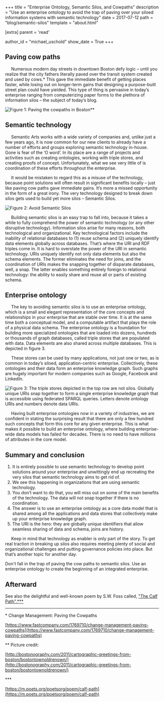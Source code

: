 +++
title = "Enterprise Ontology, Semantic Silos, and Cowpaths"
description = "Use an enterprise ontology to avoid the trap of paving over your siloed information systems with semantic technology"
date = 2017-07-12
path = "blog/semantic-silos"
template = "about.html"

[extra]
  parent = 'read'

  author_id = "michael_uschold"
  show_date = True
+++

## Paving cow paths

&nbsp;&nbsp;&nbsp;&nbsp;
Numerous modern day streets in downtown Boston defy logic – until you realize that the city fathers literally paved over the transit system created and used by cows.*  This gave the immediate benefit of getting places faster, while losing out on longer-term gains that designing a purpose-built street plan could have yielded.  This type of thing is pervasive in today’s enterprise ranging from computerizing paper forms to the plethora of information silos – the subject of today’s blog.

![Figure 1: Paving the cowpaths in Boston**](../../images/blog/semantic-silos/figure1.png)

## Semantic technology

&nbsp;&nbsp;&nbsp;&nbsp;
Semantic Arts works with a wide variety of companies and, unlike just a few years ago, it is now common for our new clients to already have a number of efforts and groups exploring semantic technology in-house.  Gone is fear of the ‘O word’. In its place are a range of projects and activities such as creating ontologies, working with triple stores, and creating proofs of concept. Unfortunately, what we see very little of is coordination of these efforts throughout the enterprise.

&nbsp;&nbsp;&nbsp;&nbsp;
It would be mistaken to regard this as a misuse of the technology, because point solutions will often result in significant benefits locally – just like paving cow paths gave immediate gains. It’s more a missed opportunity in the form of a great irony. The very technology designed to break down silos gets used to build yet more silos – Semantic Silos.

![Figure 2: Avoid Semantic Silos](../../images/blog/semantic-silos/figure2.png)

&nbsp;&nbsp;&nbsp;&nbsp;
Building semantic silos is an easy trap to fall into, because it takes a while to fully comprehend the power of semantic technology (or any other disruptive technology).  Information silos arise for many reasons, both technological and organizational.  Key technological factors include the inability of relational databases to (1) reuse schema and (2) uniquely identify data elements globally across databases.  That’s where the URI and RDF triples come in. It is hard to overstate the power of the URI in semantic technology. URIs uniquely identify not only data elements but also the schema elements. The former eliminates the need for joins, and the coordination of URIs makes the snapping together of disparate databases, well, a snap.  The latter enables something entirely foreign to relational technology: the ability to easily share and reuse all or parts of existing schema.

## Enterprise ontology

&nbsp;&nbsp;&nbsp;&nbsp;
The key to avoiding semantic silos is to use an enterprise ontology, which is a small and elegant representation of the core concepts and relationships in your enterprise that are stable over time.  It is at the same time both a conceptual model, and a computable artifact that plays the role of a physical data schema. The enterprise ontology is a foundation for building more specialized ontologies that are loaded into dozens, hundreds or thousands of graph databases, called triple stores that are populated with data.  Data elements are also shared across multiple databases.  This is depicted in figure 3.

&nbsp;&nbsp;&nbsp;&nbsp;
These stores can be used by many applications, not just one or two, as is common in today’s siloed, application-centric enterprise.  Collectively, these ontologies and their data form an enterprise knowledge graph. Such graphs are hugely important for modern companies such as Google, Facebook and LinkedIn.

![Figure 3: The triple stores depicted in the top row are not silos. Globally unique URIs snap together to form a single enterprise knowledge graph that is accessible using federated SPARQL queries.  Letters denote ontology URIs and numbers denote data URIs.](../../images/blog/semantic-silos/figure3.png)

&nbsp;&nbsp;&nbsp;&nbsp;
Having built enterprise ontologies now in a variety of industries, we are confident in stating the surprising result that there are only a few hundred such concepts that form this core for any given enterprise.  This is what makes it possible to build an enterprise ontology, where building enterprise-wide data models has failed for decades. There is no need to have millions of attributes in the core model.

## Summary and conclusion

1. It is entirely possible to use semantic technology to develop point solutions around your enterprise and unwittingly end up recreating the very silos that semantic technology aims to get rid of.
2. We see this happening in organizations that are using semantic technology.
3. You don’t want to do that, you will miss out on some of the main benefits of the technology. The data will not snap together if there is no coordination.
4. The answer is to use an enterprise ontology as a core data model that is shared among all the applications and data stores that collectively make up your enterprise knowledge graph.
5. The URI is the hero: they are globally unique identifiers that allow seamless sharing of data and schema, joins are history.

&nbsp;&nbsp;&nbsp;&nbsp;
Keep in mind that technology as enabler is only part of the story. To get real traction in breaking up silos also requires meeting plenty of social and organizational challenges and putting governance policies into place.  But that’s another topic for another day.

Don't fall in the trap of paving the cow paths to semantic silos. Use an enterprise ontology to create the beginning of an integrated enterprise.

## Afterward

See also the delightful and well-known poem by S.W. Foss called, ["The Calf Path".***](***)

---

\* Change Management: Paving the Cowpaths

[https://www.fastcompany.com/1769710/change-management-paving-cowpaths](https://www.fastcompany.com/1769710/change-management-paving-cowpaths)

\*\* Picture credit:

[http://bostonography.com/2011/cartographic-greetings-from-boston/bostontownoldrenown/](http://bostonography.com/2011/cartographic-greetings-from-boston/bostontownoldrenown/)

\*\*\*

[https://m.poets.org/poetsorg/poem/calf-path](https://m.poets.org/poetsorg/poem/calf-path)

